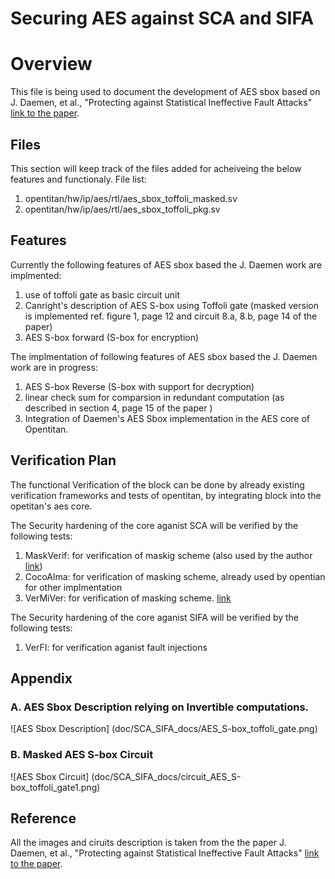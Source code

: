 # Securing AES against SCA and SIFA



# Overview
This file is being used to document the development of AES sbox based on J. Daemen, et al., "Protecting against Statistical Ineffective Fault Attacks" [link to the paper](https://eprint.iacr.org/2019/536.pdf).

## Files 
This section will keep  track of the files added for acheiveing the below features and functionaly.
File list:
1. opentitan/hw/ip/aes/rtl/aes_sbox_toffoli_masked.sv
2. opentitan/hw/ip/aes/rtl/aes_sbox_toffoli_pkg.sv



## Features

Currently the following features of AES sbox based the J. Daemen work are implmented:
1. use of toffoli gate as basic circuit unit
2. Canright's description of AES S-box using Toffoli gate (masked version is implemented ref. figure 1, page 12 and circuit 8.a, 8.b, page 14 of the paper)
3. AES S-box forward (S-box for encryption)


The implmentation of following features of AES sbox based the J. Daemen work are in progress:

1. AES S-box Reverse (S-box with support for decryption)
2. linear check sum for  comparsion in redundant computation (as described in section 4, page 15 of the paper ) 
3. Integration of Daemen's AES Sbox implementation in the AES core of Opentitan. 

## Verification Plan

The functional Verification of the block can be done by already existing verification frameworks and tests of opentitan, by integrating block into the opetitan's aes core.


The Security hardening of the core aganist SCA will be verified by the following tests: 
1. MaskVerif: for verification of maskig scheme (also used by the author [link](https://cryptoexperts.com/maskverif/)) 
2. CocoAlma: for verification of masking scheme, already used by opentian for other implmentation
3. VerMiVer: for verification of masking scheme. [link](https://github.com/vmarribas/VerMFi)

The Security hardening of the core aganist SIFA will be verified by the following tests:
1. VerFI: for verification aganist fault injections

## Appendix 

### A. AES Sbox Description relying on Invertible computations. 

![AES Sbox Description] (doc/SCA_SIFA_docs/AES_S-box_toffoli_gate.png)

### B. Masked AES S-box Circuit
![AES Sbox Circuit] (doc/SCA_SIFA_docs/circuit_AES_S-box_toffoli_gate1.png)

## Reference
All the images and ciruits description is taken from the the paper J. Daemen, et al., "Protecting against Statistical Ineffective Fault Attacks" [link to the paper](https://eprint.iacr.org/2019/536.pdf).




